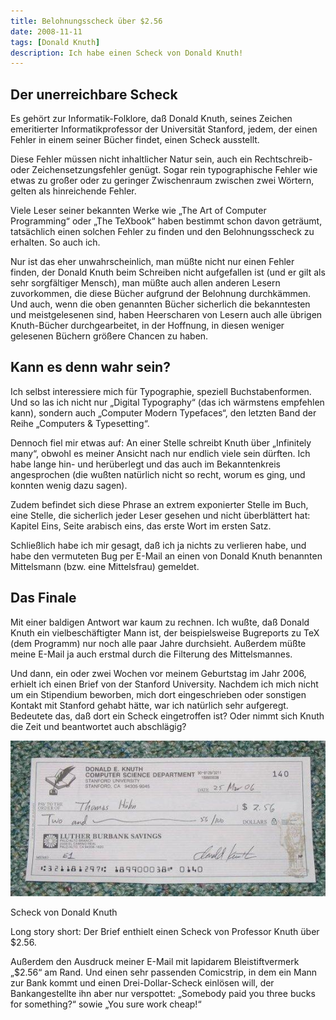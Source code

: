 ```yaml
---
title: Belohnungsscheck über $2.56
date: 2008-11-11
tags: [Donald Knuth]
description: Ich habe einen Scheck von Donald Knuth!
---
```

## Der unerreichbare Scheck

Es gehört zur Informatik-Folklore, daß Donald Knuth, seines Zeichen emeritierter Informatikprofessor der Universität Stanford, jedem, der einen Fehler in einem seiner Bücher findet, einen Scheck ausstellt.

Diese Fehler müssen nicht inhaltlicher Natur sein, auch ein Rechtschreib- oder Zeichensetzungsfehler genügt. Sogar rein typographische Fehler wie etwas zu großer oder zu geringer Zwischenraum zwischen zwei Wörtern, gelten als hinreichende Fehler.

Viele Leser seiner bekannten Werke wie „The Art of Computer Programming“ oder „The TeXbook“ haben bestimmt schon davon geträumt, tatsächlich einen solchen Fehler zu finden und den Belohnungsscheck zu erhalten. So auch ich.

Nur ist das eher unwahrscheinlich, man müßte nicht nur einen Fehler finden, der Donald Knuth beim Schreiben nicht aufgefallen ist (und er gilt als sehr sorgfältiger Mensch), man müßte auch allen anderen Lesern zuvorkommen, die diese Bücher aufgrund der Belohnung durchkämmen. Und auch, wenn die oben genannten Bücher sicherlich die bekanntesten und meistgelesenen sind, haben Heerscharen von Lesern auch alle übrigen Knuth-Bücher durchgearbeitet, in der Hoffnung, in diesen weniger gelesenen Büchern größere Chancen zu haben.

## Kann es denn wahr sein?

Ich selbst interessiere mich für Typographie, speziell Buchstabenformen. Und so las ich nicht nur „Digital Typography“ (das ich wärmstens empfehlen kann), sondern auch „Computer Modern Typefaces“, den letzten Band der Reihe „Computers & Typesetting“.

Dennoch fiel mir etwas auf: An einer Stelle schreibt Knuth über „Infinitely many“, obwohl es meiner Ansicht nach nur endlich viele sein dürften. Ich habe lange hin- und herüberlegt und das auch im Bekanntenkreis angesprochen (die wußten natürlich nicht so recht, worum es ging, und konnten wenig dazu sagen).

Zudem befindet sich diese Phrase an extrem exponierter Stelle im Buch, eine Stelle, die sicherlich jeder Leser gesehen und nicht überblättert hat: Kapitel Eins, Seite arabisch eins, das erste Wort im ersten Satz.

Schließlich habe ich mir gesagt, daß ich ja nichts zu verlieren habe, und habe den vermuteten Bug per E-Mail an einen von Donald Knuth benannten Mittelsmann (bzw. eine Mittelsfrau) gemeldet.

## Das Finale

Mit einer baldigen Antwort war kaum zu rechnen. Ich wußte, daß Donald Knuth ein vielbeschäftigter Mann ist, der beispielsweise Bugreports zu TeX (dem Programm) nur noch alle paar Jahre durchsieht. Außerdem müßte meine E-Mail ja auch erstmal durch die Filterung des Mittelsmannes.

Und dann, ein oder zwei Wochen vor meinem Geburtstag im Jahr 2006, erhielt ich einen Brief von der Stanford University. Nachdem ich mich nicht um ein Stipendium beworben, mich dort eingeschrieben oder sonstigen Kontakt mit Stanford gehabt hätte, war ich natürlich sehr aufgeregt. Bedeutete das, daß dort ein Scheck eingetroffen ist? Oder nimmt sich Knuth die Zeit und beantwortet auch abschlägig?

![knuth-scheck](knuth-scheck-1.jpg)

Scheck von Donald Knuth

Long story short: Der Brief enthielt einen Scheck von Professor Knuth über $2.56.

Außerdem den Ausdruck meiner E-Mail mit lapidarem Bleistiftvermerk „$2.56“ am Rand. Und einen sehr passenden Comicstrip, in dem ein Mann zur Bank kommt und einen Drei-Dollar-Scheck einlösen will, der Bankangestellte ihn aber nur verspottet: „Somebody paid you three bucks for something?“ sowie „You sure work cheap!“ 